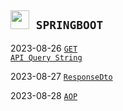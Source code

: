 <h2><code><img height="30" src="https://vscjava.gallerycdn.vsassets.io/extensions/vscjava/vscode-spring-boot-dashboard/0.13.2023072200/1689984300042/Microsoft.VisualStudio.Services.Icons.Default"> SPRINGBOOT </code></h2>

2023-08-26 <code>[GET API Query String](https://ghrnwjd.tistory.com/entry/SPRING-GET-API-Query-String)</code>

2023-08-27 <code>[ResponseDto](https://ghrnwjd.tistory.com/entry/SPRING-ResponseDTO)</code>

2023-08-28 <code>[AOP]() </code>
